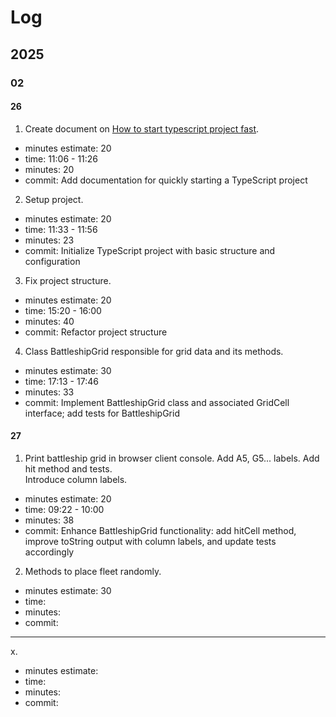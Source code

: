 # Log

## 2025

### 02

#### 26

1. Create document on [How to start typescript project fast](ts_project_start.md).
- minutes estimate: 20
- time: 11:06 - 11:26
- minutes: 20 
- commit: Add documentation for quickly starting a TypeScript project

2. Setup project.
- minutes estimate: 20
- time: 11:33 - 11:56
- minutes: 23
- commit: Initialize TypeScript project with basic structure and configuration

3. Fix project structure. 
- minutes estimate: 20
- time: 15:20 - 16:00
- minutes: 40
- commit: Refactor project structure

4. Class BattleshipGrid responsible for grid data and its methods.
- minutes estimate: 30
- time: 17:13 - 17:46
- minutes: 33
- commit: Implement BattleshipGrid class and associated GridCell interface; add tests for BattleshipGrid

#### 27

1. Print battleship grid in browser client console. Add A5, G5... labels. Add hit method and tests.  
   Introduce column labels.
- minutes estimate: 20
- time: 09:22 - 10:00
- minutes: 38
- commit: Enhance BattleshipGrid functionality: add hitCell method, improve toString output with column labels, and update tests accordingly

2. Methods to place fleet randomly.
- minutes estimate: 30
- time: 
- minutes:
- commit:
---

x.
- minutes estimate:
- time:
- minutes:
- commit:
